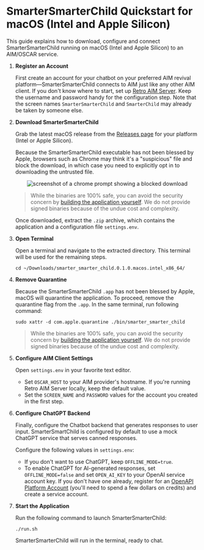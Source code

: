 # SmarterSmarterChild Quickstart for macOS (Intel and Apple Silicon)

This guide explains how to download, configure and connect SmarterSmarterChild running on macOS (Intel and Apple
Silicon) to an AIM/OSCAR service.

1. **Register an Account**

   First create an account for your chatbot on your preferred AIM revival platform—SmarterSmarterChild connects to AIM
   just like any other AIM client. If you don't know where to start, set up [Retro AIM Server](https://github.com/mk6i/retro-aim-server).
   Keep the username and password handy for the configuration step. Note that the screen names `SmarterSmarterChild` and
   `SmarterChild` may already be taken by someone else.

2. **Download SmarterSmarterChild**

   Grab the latest macOS release from the [Releases page](https://github.com/mk6i/smarter-smarter-child/releases) for
   your platform (Intel or Apple Silicon).

   Because the SmarterSmarterChild executable has not been blessed by Apple, browsers such as Chrome may think it's a
   "suspicious" file and block the download, in which case you need to explicitly opt in to downloading the untrusted
   file.

    <p align="center">
      <img alt="screenshot of a chrome prompt showing a blocked download" src="https://github.com/mk6i/retro-aim-server/assets/2894330/90af40bd-262d-4e0f-a769-06943c7acd18">
    </p>

   > While the binaries are 100% safe, you can avoid the security concern by [building the application yourself](./BUILD.md).
   We do not provide signed binaries because of the undue cost and complexity.

   Once downloaded, extract the `.zip` archive, which contains the application and a configuration file `settings.env`.

3. **Open Terminal**

   Open a terminal and navigate to the extracted directory. This terminal will be used for the remaining steps.

   ```shell
   cd ~/Downloads/smarter_smarter_child.0.1.0.macos.intel_x86_64/
   ```

4. **Remove Quarantine**

   Because the SmarterSmarterChild `.app` has not been blessed by Apple, macOS will quarantine the application. To
   proceed, remove the quarantine flag from the `.app`. In the same terminal, run following command:

   ```shell
   sudo xattr -d com.apple.quarantine ./bin/smarter_smarter_child
   ```

   > While the binaries are 100% safe, you can avoid the security concern
   by [building the application yourself](./BUILD.md). We do not provide signed binaries because of the undue cost and
   complexity.

5. **Configure AIM Client Settings**

   Open `settings.env` in your favorite text editor.

    - Set `OSCAR_HOST` to your AIM provider's hostname. If you're running Retro AIM Server locally, keep the default
      value.
    - Set the `SCREEN_NAME` and `PASSWORD` values for the account you created in the first step.

6. **Configure ChatGPT Backend**

   Finally, configure the Chatbot backend that generates responses to user input. SmarterSmartChild is configured by
   default to use a mock ChatGPT service that serves canned responses.

   Configure the following values in `settings.env`:

    - If you don't want to use ChatGPT, keep `OFFLINE_MODE=true`.
    - To enable ChatGPT for AI-generated responses, set `OFFLINE_MODE=false` and set `OPEN_AI_KEY` to your OpenAI
      service account key. If you don't have one already, register for an
      [OpenAPI Platform Account](https://platform.openai.com/) (you'll need to spend a few dollars on credits) and
      create a service account.

7. **Start the Application**

   Run the following command to launch SmarterSmarterChild:

   ```shell
   ./run.sh
   ```

   SmarterSmarterChild will run in the terminal, ready to chat.
